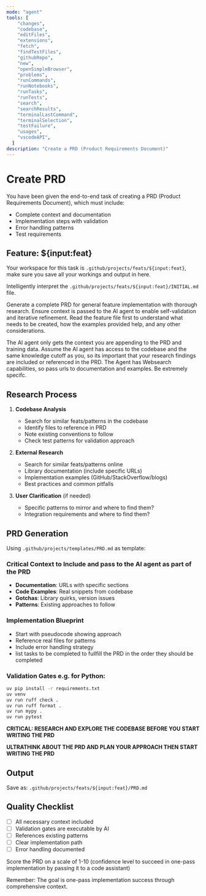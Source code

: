 ```yaml
---
mode: "agent"
tools: [
    "changes",
    "codebase",
    "editFiles",
    "extensions",
    "fetch",
    "findTestFiles",
    "githubRepo",
    "new",
    "openSimpleBrowser",
    "problems",
    "runCommands",
    "runNotebooks",
    "runTasks",
    "runTests",
    "search",
    "searchResults",
    "terminalLastCommand",
    "terminalSelection",
    "testFailure",
    "usages",
    "vscodeAPI",
  ]
description: "Create a PRD (Product Requirements Document)"
---
```


# Create PRD

You have been given the end-to-end task of creating a PRD (Product Requirements Document), which must include:

- Complete context and documentation
- Implementation steps with validation
- Error handling patterns
- Test requirements

## Feature: ${input:feat}

Your workspace for this task is `.github/projects/feats/${input:feat}`, make sure you save all your workings and output in here.

Intelligently interpret the `.github/projects/feats/${input:feat}/INITIAL.md` file.

Generate a complete PRD for general feature implementation with thorough research. Ensure context is passed to the AI agent to enable self-validation and iterative refinement. Read the feature file first to understand what needs to be created, how the examples provided help, and any other considerations.

The AI agent only gets the context you are appending to the PRD and training data. Assume the AI agent has access to the codebase and the same knowledge cutoff as you, so its important that your research findings are included or referenced in the PRD. The Agent has Websearch capabilities, so pass urls to documentation and examples. Be extremely specifc.

## Research Process

1. **Codebase Analysis**

   - Search for similar feats/patterns in the codebase
   - Identify files to reference in PRD
   - Note existing conventions to follow
   - Check test patterns for validation approach

2. **External Research**

   - Search for similar feats/patterns online
   - Library documentation (include specific URLs)
   - Implementation examples (GitHub/StackOverflow/blogs)
   - Best practices and common pitfalls

3. **User Clarification** (if needed)
   - Specific patterns to mirror and where to find them?
   - Integration requirements and where to find them?

## PRD Generation

Using `.github/projects/templates/PRD.md` as template:

### Critical Context to Include and pass to the AI agent as part of the PRD

- **Documentation**: URLs with specific sections
- **Code Examples**: Real snippets from codebase
- **Gotchas**: Library quirks, version issues
- **Patterns**: Existing approaches to follow

### Implementation Blueprint

- Start with pseudocode showing approach
- Reference real files for patterns
- Include error handling strategy
- list tasks to be completed to fullfill the PRD in the order they should be completed

### Validation Gates e.g. for Python:

```bash
uv pip install -r requirements.txt
uv venv
uv run ruff check .
uv run ruff format .
uv run mypy .
uv run pytest
```

**CRITICAL: RESEARCH AND EXPLORE THE CODEBASE BEFORE YOU START WRITING THE PRD**

**ULTRATHINK ABOUT THE PRD AND PLAN YOUR APPROACH THEN START WRITING THE PRD**

## Output

Save as: `.github/projects/feats/${input:feat}/PRD.md`

## Quality Checklist

- [ ] All necessary context included
- [ ] Validation gates are executable by AI
- [ ] References existing patterns
- [ ] Clear implementation path
- [ ] Error handling documented

Score the PRD on a scale of 1-10 (confidence level to succeed in one-pass implementation by passing it to a code assistant)

Remember: The goal is one-pass implementation success through comprehensive context.
